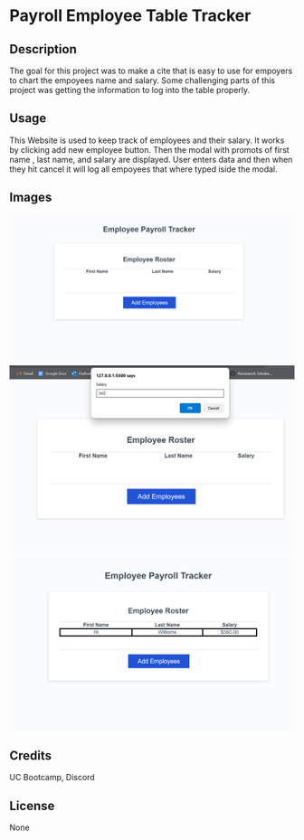 # Payroll Employee Table Tracker

## Description
The goal for this project was to make a cite that is easy to use for empoyers to chart the empoyees name and salary. Some challenging parts of this project was getting the information to log into the table properly.

## Usage
This Website is used to keep track of employees and their salary. It works by clicking add new employee button. Then the modal with promots of first name , last name, and salary are displayed. User enters data and then when they hit cancel it will log all empoyees that where typed iside the modal.

## Images
![alt text](<Screenshot 2024-06-16 181212.png>) 
![alt text](<Screenshot 2024-06-16 181258.png>) 
![alt text](<Screenshot 2024-06-16 181331.png>)

## Credits
UC Bootcamp, Discord

## License
None